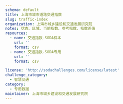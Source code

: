 ```yaml
---
schema: default
title: 上海市城市道路交通指数
slug: traffic-index
organization: 上海市城乡建设和交通发展研究院
notes: 状态、区域、当前指数、参考指数、指数差值
resources:
  - name: 交通指数-SODA样本
    url: ''
    format: csv	
  - name: 交通指数-SODA专用
    url: ''
    format: csv

license: 'http://sodachallenges.com/license/latest'
challenge_category: 
  - 智慧交通
category:
  - 专用数据
maintainer: 上海市城乡建设和交通发展研究院
---
```

